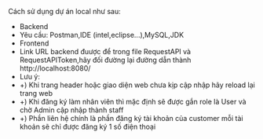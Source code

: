 Cách sử dụng dự án local như sau:
+ Backend
+ Yêu cầu: Postman,IDE (intel,eclipse...),MySQL,JDK
+ Frontend
+ Link URL backend đuược để trong file RequestAPI và RequestAPIToken,hãy đối đường lại đường dẫn thành http://localhost:8080/
+ Lưu ý: 
+ +) Khi trang header hoặc giao diện web chưa kịp cập nhập hãy reload lại trang web
+ +) Khi đăng ký làm nhân viên thì mặc định sẽ được gắn role là User và chờ Admin cập nhập thành staff
+ +) Phần liên hệ chính là phần đăng ký tài khoản của customer mỗi tài khoản sẽ chỉ được đăng ký 1 số điện thoại

